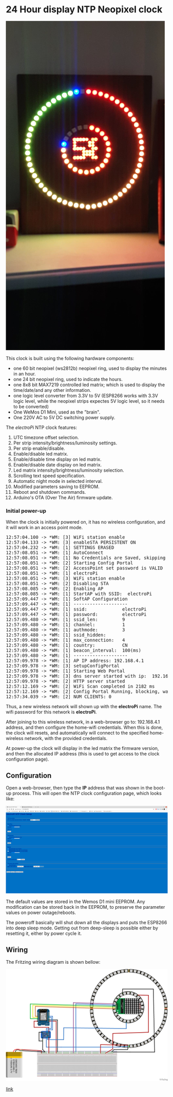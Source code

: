 # 24 Hour display NTP Neopixel clock

<img src="pictures/clock.jpg">

This clock is built using the following hardware components:

* one 60 bit neopixel (ws2812b) neopixel ring, used to display the minutes in an hour.
* one 24 bit neopixel ring, used to indicate the hours.
* one 8x8 bit MAX7219 controlled led matrix; which is used to display the time/date/and any other information.
* one logic level converter from 3.3V to 5V (ESP8266 works with 3.3V logic level, while the neopixel strips expectes 5V logic level, so it needs to be converted)
* One WeMos D1 Mini, used as the "brain".
* One 220V AC to 5V DC switching power supply.
 

The *electroPi* NTP clock features:

1. UTC timezone offset selection.
2. Per strip intensity/brightness/luminosity settings.
3. Per strip enable/disable.
4. Enable/disable led matrix.
5. Enable/disable time display on led matrix.
6. Enable/disable date display on led matrix.
7. Led matrix intensity/brightness/luminosity selection.
8. Scrolling text speed specification.
9. Automatic night mode in selected interval.
10. Modified parameters saving to EEPROM.
11. Reboot and shutdown commands.
12. Arduino's OTA (Over The Air) firmware update.



### Initial power-up

When the clock is initially powered on, it has no wireless configuration, and it will work in an access point mode.

<pre>
12:57:04.100 -> *WM: [3] WiFi station enable 
12:57:04.133 -> *WM: [3] enableSTA PERSISTENT ON 
12:57:04.232 -> *WM: [1] SETTINGS ERASED 
12:57:08.051 -> *WM: [1] AutoConnect 
12:57:08.051 -> *WM: [1] No Credentials are Saved, skipping connect 
12:57:08.051 -> *WM: [2] Starting Config Portal 
12:57:08.051 -> *WM: [2] AccessPoint set password is VALID 
12:57:08.051 -> *WM: [1] electroPi 
12:57:08.051 -> *WM: [3] WiFi station enable 
12:57:08.051 -> *WM: [2] Disabling STA 
12:57:08.085 -> *WM: [2] Enabling AP 
12:57:08.085 -> *WM: [1] StartAP with SSID:  electroPi
12:57:09.447 -> *WM: [1] SoftAP Configuration 
12:57:09.447 -> *WM: [1] -------------------- 
12:57:09.447 -> *WM: [1] ssid:             electroPi
12:57:09.447 -> *WM: [1] password:         electroPi
12:57:09.480 -> *WM: [1] ssid_len:         9
12:57:09.480 -> *WM: [1] channel:          1
12:57:09.480 -> *WM: [1] authmode:         3
12:57:09.480 -> *WM: [1] ssid_hidden:     
12:57:09.480 -> *WM: [1] max_connection:   4
12:57:09.480 -> *WM: [1] country:          CN
12:57:09.480 -> *WM: [1] beacon_interval:  100(ms)
12:57:09.480 -> *WM: [1] -------------------- 
12:57:09.978 -> *WM: [1] AP IP address: 192.168.4.1
12:57:09.978 -> *WM: [3] setupConfigPortal 
12:57:09.978 -> *WM: [1] Starting Web Portal 
12:57:09.978 -> *WM: [3] dns server started with ip:  192.168.4.1
12:57:09.978 -> *WM: [2] HTTP server started 
12:57:12.169 -> *WM: [2] WiFi Scan completed in 2182 ms
12:57:12.169 -> *WM: [2] Config Portal Running, blocking, waiting for clients... 
12:57:34.039 -> *WM: [2] NUM CLIENTS: 0 
</pre>

Thus, a new wireless network will shown up with the **electroPi** name. The wifi password for this network is **electroPi**.

After joining to this wireless network, in a web-browser go to: 192.168.4.1 address, and then configure the home-wifi credentials.
When this is done, the clock will resets, and automatically will connect to the specified home-wireless network, with the provided credentials.

At power-up the clock will display in the led matrix the firmware version, and then the allocated IP address (this is used to get access to the clock configuration page).


## Configuration

Open a web-browser, then type the **IP** address that was shown in the boot-up process. 
This will open the NTP clock configuration page, which looks like:

<img src="pictures/config_page.png" size="80%" >

The default values are stored in the Wemos D1 mini EEPROM. Any modification can be stored back in the EEPROM, to preserve the parameter values on power outage/reboots.

The poweroff basically will shut down all the displays and puts the ESP8266 into deep sleep mode. Getting out from deep-sleep is possible either by resetting it, either by power cycle it.


## Wiring

The Fritzing wiring diagram is shown bellow:

<img src="pictures/wiring_fritzing.png">





[link](https://github.com/electroPi/Neopixel_24_clock/)
